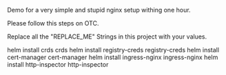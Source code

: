 Demo for a very simple and stupid nginx setup withing one hour.

Please follow this steps on OTC.

Replace all the "REPLACE_ME" Strings in this project with your values.

helm install crds crds
helm install registry-creds registry-creds
helm install cert-manager cert-manager
helm install ingress-nginx ingress-nginx
helm install http-inspector http-inspector